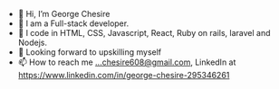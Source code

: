 - 👋 Hi, I’m George Chesire
- 👀 I am a Full-stack developer.
- 🌱 I code in HTML, CSS, Javascript, React, Ruby on rails, laravel and Nodejs.
- 💞️ Looking forward to upskilling myself
- 📫 How to reach me ...chesire608@gmail.com, LinkedIn at https://www.linkedin.com/in/george-chesire-295346261

<!---
Georgeches/Georgeches is a ✨ special ✨ repository because its `README.md` (this file) appears on your GitHub profile.
You can click the Preview link to take a look at your changes.
--->

